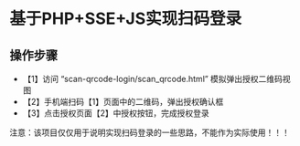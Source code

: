 基于PHP+SSE+JS实现扫码登录
===============


## 操作步骤

* 【1】访问 “scan-qrcode-login/scan_qrcode.html” 模拟弹出授权二维码视图
* 【2】手机端扫码【1】页面中的二维码，弹出授权确认框
* 【3】点击授权页面【2】中授权按钮，完成授权登录

注意：该项目仅仅用于说明实现扫码登录的一些思路，不能作为实际使用！！！
